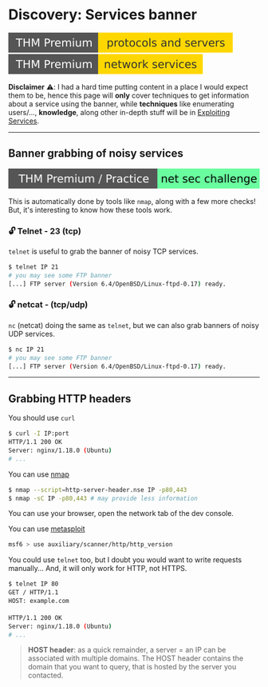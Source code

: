 # Discovery: Services banner

[![protocolsandservers](../../_badges/thmp/protocolsandservers.svg)](https://tryhackme.com/room/protocolsandservers)
[![networkservices](../../_badges/thmp/networkservices.svg)](https://tryhackme.com/room/networkservices)

**Disclaimer** ⚠️: I had a hard time putting content in a place I would expect them to be, hence this page will **only** cover techniques to get information about a service using the banner, while **techniques** like enumerating users/..., **knowledge**, along other in-depth stuff will be in [Exploiting Services](/cybersecurity/exploitation/services/index.md).

<hr class="sep-both">

## Banner grabbing of noisy services

[![netsecchallenge](../../_badges/thmp-p/netsecchallenge.svg)](https://tryhackme.com/room/netsecchallenge)

This is automatically done by tools like `nmap`, along with a few more checks! But, it's interesting to know how these tools work.

<div class="row row-cols-md-2"><div>

### 🔓 Telnet - 23 (tcp)

`telnet` is useful to grab the banner of noisy TCP services.

```bash
$ telnet IP 21
# you may see some FTP banner
[...] FTP server (Version 6.4/OpenBSD/Linux-ftpd-0.17) ready.
```
</div><div>

### 🔓 netcat - (tcp/udp)

`nc` (netcat) doing the same as `telnet`, but we can also grab banners of noisy UDP services.

```bash
$ nc IP 21
# you may see some FTP banner
[...] FTP server (Version 6.4/OpenBSD/Linux-ftpd-0.17) ready.
```
</div></div>

<hr class="sep-both">

## Grabbing HTTP headers

<div class="row row-cols-md-2"><div>

You should use `curl`

```bash
$ curl -I IP:port
HTTP/1.1 200 OK
Server: nginx/1.18.0 (Ubuntu)
# ...
```

You can use [nmap](/cybersecurity/discovery/nmap/index.md)

```bash
$ nmap --script=http-server-header.nse IP -p80,443
$ nmap -sC IP -p80,443 # may provide less information
```

You can use your browser, open the network tab of the dev console.

You can use [metasploit](/cybersecurity/exploitation/general/metasploit/msfconsole.md)

```bash
msf6 > use auxiliary/scanner/http/http_version
```
</div><div>

You could use `telnet` too, but I doubt you would want to write requests manually... And, it will only work for HTTP, not HTTPS.

```bash
$ telnet IP 80
GET / HTTP/1.1
HOST: example.com

HTTP/1.1 200 OK
Server: nginx/1.18.0 (Ubuntu)
# ...
```

> **HOST header**: as a quick remainder, a server = an IP can be associated with multiple domains. The HOST header contains the domain that you want to query, that is hosted by the server you contacted.
</div></div>